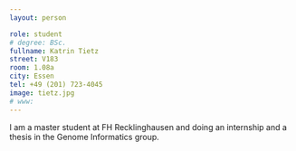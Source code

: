 ```yaml
---
layout: person

role: student
# degree: BSc.
fullname: Katrin Tietz
street: V183
room: 1.08a
city: Essen
tel: +49 (201) 723-4045
image: tietz.jpg
# www:
---
```


I am a master student at FH Recklinghausen and doing an internship and a thesis in the Genome Informatics group.
